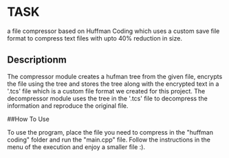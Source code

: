 # TASK
a file compressor based on Huffman Coding which uses a custom save file format to compress text files with upto 40% reduction in size.

## Descriptionm

The compressor module creates a hufman tree from the given file, encrypts the file using the tree and stores the tree along with the encrypted text in a '.tcs' file which is a custom file format we created for this project.
The decompressor module uses the tree in the '.tcs' file to decompress the information and reproduce the original file.

##How To Use

To use the program, place the file you need to compress in the "huffman coding" folder and run the "main.cpp" file. Follow the instructions in the menu of the execution and enjoy a smaller file :).
